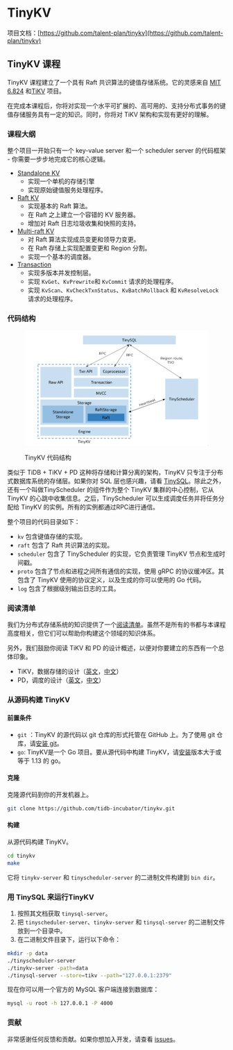 # TinyKV

项目文档：[https://github.com/talent-plan/tinykv](https://github.com/talent-plan/tinykv)

## TinyKV 课程

TinyKV 课程建立了一个具有 Raft 共识算法的键值存储系统。它的灵感来自 [MIT 6.824](https://pdos.csail.mit.edu/6.824/) 和[TiKV](https://github.com/tikv/tikv) 项目。

在完成本课程后，你将对实现一个水平可扩展的、高可用的、支持分布式事务的键值存储服务具有一定的知识。同时，你将对 TiKV 架构和实现有更好的理解。

### 课程大纲

整个项目一开始只有一个 key-value server 和一个 scheduler server 的代码框架 - 你需要一步步地完成它的核心逻辑。

* [Standalone KV](https://github.com/talent-plan/tinykv/blob/course/doc/project1-StandaloneKV.md)
  * 实现一个单机的存储引擎
  * 实现原始键值服务处理程序。
* [Raft KV](https://github.com/talent-plan/tinykv/blob/course/doc/project2-RaftKV.md)
  * 实现基本的 Raft 算法。&#x20;
  * 在 Raft 之上建立一个容错的 KV 服务器。
  * 增加对 Raft 日志垃圾收集和快照的支持。
* [Multi-raft KV](https://github.com/talent-plan/tinykv/blob/course/doc/project3-MultiRaftKV.md)
  * 对 Raft 算法实现成员变更和领导力变更。
  * 在 Raft 存储上实现配置变更和 Region 分割。
  * 实现一个基本的调度器。
* [Transaction](https://github.com/talent-plan/tinykv/blob/course/doc/project4-Transaction.md)
  * 实现多版本并发控制层。
  * 实现 `KvGet`、`KvPrewrite`和 `KvCommit` 请求的处理程序。
  * 实现 `KvScan`、`KvCheckTxnStatus`、`KvBatchRollback` 和 `KvResolveLock` 请求的处理程序。

### 代码结构

<figure><img src="../../.gitbook/assets/image (1).png" alt=""><figcaption><p>TinyKV 代码结构</p></figcaption></figure>

类似于 TiDB + TiKV + PD 这种将存储和计算分离的架构，TinyKV 只专注于分布式数据库系统的存储层。如果你对 SQL 层也感兴趣，请看  [TinySQL](https://github.com/tidb-incubator/tinysql)。除此之外，还有一个叫做TinyScheduler 的组件作为整个 TinyKV 集群的中心控制，它从 TinyKV 的心跳中收集信息。之后，TinyScheduler 可以生成调度任务并将任务分配给 TinyKV 的实例。所有的实例都通过RPC进行通信。

整个项目的代码目录如下：

* `kv` 包含键值存储的实现。&#x20;
* `raft` 包含了 Raft 共识算法的实现。&#x20;
* `scheduler` 包含了 TinyScheduler 的实现，它负责管理 TinyKV 节点和生成时间戳。&#x20;
* `proto` 包含了节点和进程之间所有通信的实现，使用 gRPC 的协议缓冲区。其包含了 TinyKV 使用的协议定义，以及生成的你可以使用的 Go 代码。&#x20;
* `log` 包含了根据级别输出日志的工具。

### 阅读清单

我们为分布式存储系统的知识提供了一个[阅读清单](https://github.com/talent-plan/tinykv/blob/course/doc/reading\_list.md)。虽然不是所有的书都与本课程高度相关，但它们可以帮助你构建这个领域的知识体系。

另外，我们鼓励你阅读 TiKV 和 PD 的设计概述，以便对你要建立的东西有一个总体印象。

* TiKV，数据存储的设计（[英文](https://en.pingcap.com/blog/tidb-internal-data-storage)，[中文](https://pingcap.com/zh/blog/tidb-internal-1)）
* PD，调度的设计（[英文](https://en.pingcap.com/blog/tidb-internal-scheduling)，[中文](https://pingcap.com/zh/blog/tidb-internal-3)）

### 从源码构建 TinyKV

#### 前置条件

* `git` ：TinyKV 的源代码以 git 仓库的形式托管在 GitHub 上。为了使用 git 仓库，请[安装 git](https://git-scm.com/downloads)。
* `go`: TinyKV是一个 Go 项目。要从源代码中构建 TinyKV，请[安装](https://golang.org/doc/install)版本大于或等于 1.13 的 go。

#### 克隆

克隆源代码到你的开发机器上。

```bash
git clone https://github.com/tidb-incubator/tinykv.git
```

#### 构建

从源代码构建 TinyKV。

```bash
cd tinykv
make
```

它将 `tinykv-server` 和 `tinyscheduler-server` 的二进制文件构建到 `bin dir`。

### 用 TinySQL 来运行TinyKV

1. 按照其文档获取 `tinysql-server`。&#x20;
2. 把 `tinyscheduler-server`、`tinykv-server` 和 `tinysql-server` 的二进制文件放到一个目录中。&#x20;
3. 在二进制文件目录下，运行以下命令：

```bash
mkdir -p data
./tinyscheduler-server
./tinykv-server -path=data
./tinysql-server --store=tikv --path="127.0.0.1:2379"
```

现在你可以用一个官方的 MySQL 客户端连接到数据库：

```bash
mysql -u root -h 127.0.0.1 -P 4000
```

### 贡献

非常感谢任何反馈和贡献。如果你想加入开发，请查看 [issues](https://github.com/tidb-incubator/tinykv/issues)。
